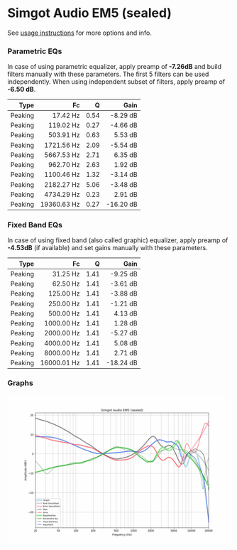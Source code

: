 # Simgot Audio EM5 (sealed)
See [usage instructions](https://github.com/jaakkopasanen/AutoEq#usage) for more options and info.

### Parametric EQs
In case of using parametric equalizer, apply preamp of **-7.26dB** and build filters manually
with these parameters. The first 5 filters can be used independently.
When using independent subset of filters, apply preamp of **-6.50 dB**.

| Type    | Fc          |    Q | Gain      |
|--------:|------------:|-----:|----------:|
| Peaking | 17.42 Hz    | 0.54 | -8.29 dB  |
| Peaking | 119.02 Hz   | 0.27 | -4.66 dB  |
| Peaking | 503.91 Hz   | 0.63 | 5.53 dB   |
| Peaking | 1721.56 Hz  | 2.09 | -5.54 dB  |
| Peaking | 5667.53 Hz  | 2.71 | 6.35 dB   |
| Peaking | 962.70 Hz   | 2.63 | 1.92 dB   |
| Peaking | 1100.46 Hz  | 1.32 | -3.14 dB  |
| Peaking | 2182.27 Hz  | 5.06 | -3.48 dB  |
| Peaking | 4734.29 Hz  | 0.23 | 2.91 dB   |
| Peaking | 19360.63 Hz | 0.27 | -16.20 dB |

### Fixed Band EQs
In case of using fixed band (also called graphic) equalizer, apply preamp of **-4.53dB**
(if available) and set gains manually with these parameters.

| Type    | Fc          |    Q | Gain      |
|--------:|------------:|-----:|----------:|
| Peaking | 31.25 Hz    | 1.41 | -9.25 dB  |
| Peaking | 62.50 Hz    | 1.41 | -3.61 dB  |
| Peaking | 125.00 Hz   | 1.41 | -3.88 dB  |
| Peaking | 250.00 Hz   | 1.41 | -1.21 dB  |
| Peaking | 500.00 Hz   | 1.41 | 4.13 dB   |
| Peaking | 1000.00 Hz  | 1.41 | 1.28 dB   |
| Peaking | 2000.00 Hz  | 1.41 | -5.27 dB  |
| Peaking | 4000.00 Hz  | 1.41 | 5.08 dB   |
| Peaking | 8000.00 Hz  | 1.41 | 2.71 dB   |
| Peaking | 16000.01 Hz | 1.41 | -18.24 dB |

### Graphs
![](./Simgot%20Audio%20EM5%20(sealed).png)